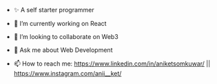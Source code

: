 - ✨ A self starter programmer

- 🔭 I’m currently working on React

- 👯 I’m looking to collaborate on Web3 

- 💬 Ask me about Web Development

- 📫 How to reach me: https://www.linkedin.com/in/aniketsomkuwar/  || https://www.instagram.com/anii__ket/


